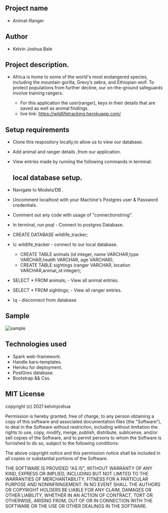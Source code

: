 ## Project name
* Animal-Ranger
## Author
* Kelvin Joshua Bale

## Project description.
* Africa is home to some of the world's most endangered species,
  including the mountain gorilla, Grevy’s zebra, and Ethiopian wolf.
  To protect populations from further decline, our on-the-ground safeguards involve training rangers.
 
  * For this application the user(ranger), keys in their details that are saved as well as animal findings.
  * live link:
    https://wildlifetracking.herokuapp.com/

## Setup requirements
* Clone this respository locally,to allow us to view our database.
 *  Add animal and ranger details ,from our application.
* View entries made by running the following commands in terminal:
  ## local  database setup.
*  Navigate to Models/DB .
  * Uncomment localhost with your  Machine's  Postgres user & Password credentials.
   * Comment out any code with usage of  "connectionstring".
* In terminal, run psql - Connect to postgres Database.
* CREATE DATABASE wildlife_tracker;
* \c wildlife_tracker  - connect to our local database.
  * CREATE TABLE animals (id integer, name VARCHAR,type VARCHAR,health VARCHAR, age VARCHAR);
   * CREATE TABLE sightings (ranger VARCHAR, location VARCHAR,animal_id integer);
  
* SELECT * FROM animals;  -  View all animal entries.
* SELECT * FROM sightings;  - View all ranger  entries.
* \q - disconnect from database
## Sample
![sample](https://user-images.githubusercontent.com/60692205/110475915-7a771e80-80f2-11eb-8e23-c2dc230d2fc6.jpg)

## Technologies used
* Spark web-framework.
* Handle bars-templates.
* Heroku for deployment.
* PostGres database.
* Bootstrap && Css.

## MIT License
copyright (c) 2021 kelvinjoshua

Permission is hereby granted, free of charge, to any person obtaining
a copy of this software and associated documentation files (the
"Software"), to deal in the Software without restriction, including
without limitation the rights to use, copy, modify, merge, publish,
distribute, sublicense, and/or sell copies of the Software, and to
permit persons to whom the Software is furnished to do so, subject to
the following conditions:

The above copyright notice and this permission notice shall be
included in all copies or substantial portions of the Software.

THE SOFTWARE IS PROVIDED "AS IS", WITHOUT WARRANTY OF ANY KIND,
EXPRESS OR IMPLIED, INCLUDING BUT NOT LIMITED TO THE WARRANTIES OF
MERCHANTABILITY, FITNESS FOR A PARTICULAR PURPOSE AND
NONINFRINGEMENT. IN NO EVENT SHALL THE AUTHORS OR COPYRIGHT HOLDERS BE
LIABLE FOR ANY CLAIM, DAMAGES OR OTHER LIABILITY, WHETHER IN AN ACTION
OF CONTRACT, TORT OR OTHERWISE, ARISING FROM, OUT OF OR IN CONNECTION
WITH THE SOFTWARE OR THE USE OR OTHER DEALINGS IN THE SOFTWARE.